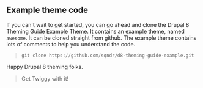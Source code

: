 ## Example theme code

If you can't wait to get started, you can go ahead and clone the Drupal 8 Theming Guide Example Theme. It contains an example theme, named `awesome`. It can be cloned straight from github. The example theme contains lots of comments to help you understand the code.

> `git clone https://github.com/sqndr/d8-theming-guide-example.git`

Happy Drupal 8 theming folks.

> Get Twiggy with it!
